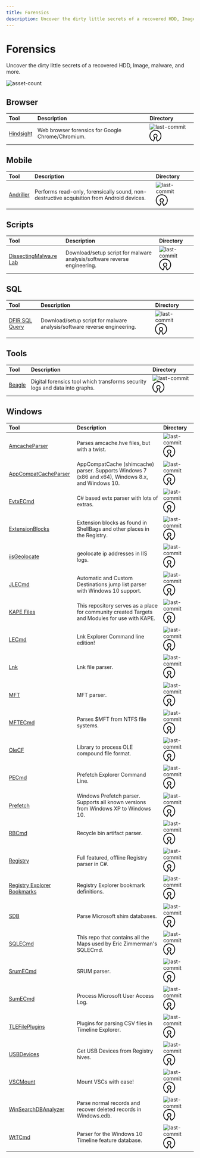```yaml
---
title: Forensics
description: Uncover the dirty little secrets of a recovered HDD, Image, malware, and more.
---
```


# Forensics

Uncover the dirty little secrets of a recovered HDD, Image, malware, and more.

![asset-count](https://img.shields.io/badge/Tools%20%26%20Resources%20Available-31-A65F5F?style=for-the-badge)

## Browser

| Tool | Description | Directory |
| :--- | :--- | :--- |
| [Hindsight](https://github.com/obsidianforensics/hindsight) | Web browser forensics for Google Chrome/Chromium. | ![last-commit](https://img.shields.io/github/last-commit/obsidianforensics/hindsight?color=a65f5f&style=flat-square) ![opensource](../../assets/img/icons/open-source.png) |

## Mobile

| Tool | Description | Directory |
| :--- | :--- | :--- |
| [Andriller](https://github.com/den4uk/andriller) | Performs read-only, forensically sound, non-destructive acquisition from Android devices. | ![last-commit](https://img.shields.io/github/last-commit/den4uk/andriller?color=a65f5f&style=flat-square) ![opensource](../../assets/img/icons/open-source.png) |

## Scripts

| Tool | Description | Directory |
| :--- | :--- | :--- |
| [DissectingMalwa.re Lab](https://github.com/f0wl/MalwareLab_VM-Setup) | Download/setup script for malware analysis/software reverse engineering. | ![last-commit](https://img.shields.io/github/last-commit/f0wl/MalwareLab_VM-Setup?color=a65f5f&style=flat-square) ![opensource](../../assets/img/icons/open-source.png) |

## SQL

| Tool | Description | Directory |
| :--- | :--- | :--- |
| [DFIR SQL Query](https://github.com/abrignoni/DFIR-SQL-Query-Repo) | Download/setup script for malware analysis/software reverse engineering. | ![last-commit](https://img.shields.io/github/last-commit/abrignoni/DFIR-SQL-Query-Repo?color=a65f5f&style=flat-square) ![opensource](../../assets/img/icons/open-source.png) |


## Tools

| Tool | Description | Directory |
| :--- | :--- | :--- |
| [Beagle](https://github.com/yampelo/beagle) | Digital forensics tool which transforms security logs and data into graphs. | ![last-commit](https://img.shields.io/github/last-commit/yampelo/beagle?color=a65f5f&style=flat-square) ![opensource](../../assets/img/icons/open-source.png) |

## Windows 

| Tool | Description | Directory |
| :--- | :---------- | :------- |
| [AmcacheParser](https://github.com/EricZimmerman/AmcacheParser) | Parses amcache.hve files, but with a twist. | ![last-commit](https://img.shields.io/github/last-commit/EricZimmerman/AmcacheParser?color=a65f5f&style=flat-square) ![opensource](../../assets/img/icons/open-source.png) |
| [AppCompatCacheParser](https://github.com/EricZimmerman/AppCompatCacheParser) | AppCompatCache (shimcache) parser. Supports Windows 7 (x86 and x64), Windows 8.x, and Windows 10. | ![last-commit](https://img.shields.io/github/last-commit/EricZimmerman/AppCompatCacheParser?color=a65f5f&style=flat-square) ![opensource](../../assets/img/icons/open-source.png) |
| [EvtxECmd](https://github.com/EricZimmerman/evtx) | C# based evtx parser with lots of extras. | ![last-commit](https://img.shields.io/github/last-commit/EricZimmerman/evtx?color=a65f5f&style=flat-square) ![opensource](../../assets/img/icons/open-source.png) |
| [ExtensionBlocks](https://github.com/EricZimmerman/ExtensionBlocks) | Extension blocks as found in ShellBags and other places in the Registry. | ![last-commit](https://img.shields.io/github/last-commit/EricZimmerman/ExtensionBlocks?color=a65f5f&style=flat-square) ![opensource](../../assets/img/icons/open-source.png) |
| [iisGeolocate](https://github.com/EricZimmerman/iisGeolocate) | geolocate ip addresses in IIS logs. | ![last-commit](https://img.shields.io/github/last-commit/EricZimmerman/iisGeolocate?color=a65f5f&style=flat-square) ![opensource](../../assets/img/icons/open-source.png) |
| [JLECmd](https://github.com/EricZimmerman/JLECmd) | Automatic and Custom Destinations jump list parser with Windows 10 support. | ![last-commit](https://img.shields.io/github/last-commit/EricZimmerman/JLECmd?color=a65f5f&style=flat-square) ![opensource](../../assets/img/icons/open-source.png) |
| [KAPE Files](https://github.com/EricZimmerman/KapeFiles) | This repository serves as a place for community created Targets and Modules for use with KAPE. | ![last-commit](https://img.shields.io/github/last-commit/EricZimmerman/KapeFiles?color=a65f5f&style=flat-square) ![opensource](../../assets/img/icons/open-source.png) |
| [LECmd](https://github.com/EricZimmerman/LECmd) | Lnk Explorer Command line edition! | ![last-commit](https://img.shields.io/github/last-commit/EricZimmerman/LECmd?color=a65f5f&style=flat-square) ![opensource](../../assets/img/icons/open-source.png) |
| [Lnk](https://github.com/EricZimmerman/Lnk) | Lnk file parser. | ![last-commit](https://img.shields.io/github/last-commit/EricZimmerman/Lnk?color=a65f5f&style=flat-square) ![opensource](../../assets/img/icons/open-source.png) |
| [MFT](https://github.com/EricZimmerman/MFT) | MFT parser. | ![last-commit](https://img.shields.io/github/last-commit/EricZimmerman/MFT?color=a65f5f&style=flat-square) ![opensource](../../assets/img/icons/open-source.png) |
| [MFTECmd](https://github.com/EricZimmerman/MFTECmd) | Parses $MFT from NTFS file systems. | ![last-commit](https://img.shields.io/github/last-commit/EricZimmerman/MFTECmd?color=a65f5f&style=flat-square) ![opensource](../../assets/img/icons/open-source.png) |
| [OleCF](https://github.com/EricZimmerman/OleCf) | Library to process OLE compound file format. | ![last-commit](https://img.shields.io/github/last-commit/EricZimmerman/OleCf?color=a65f5f&style=flat-square) ![opensource](../../assets/img/icons/open-source.png) |
| [PECmd](https://github.com/EricZimmerman/PECmd) | Prefetch Explorer Command Line. | ![last-commit](https://img.shields.io/github/last-commit/EricZimmerman/PECmd?color=a65f5f&style=flat-square) ![opensource](../../assets/img/icons/open-source.png) |
| [Prefetch](https://github.com/EricZimmerman/Prefetch) | Windows Prefetch parser. Supports all known versions from Windows XP to Windows 10. | ![last-commit](https://img.shields.io/github/last-commit/EricZimmerman/Prefetch?color=a65f5f&style=flat-square) ![opensource](../../assets/img/icons/open-source.png) |
| [RBCmd](https://github.com/EricZimmerman/RBCmd) | Recycle bin artifact parser. | ![last-commit](https://img.shields.io/github/last-commit/EricZimmerman/RBCmd?color=a65f5f&style=flat-square) ![opensource](../../assets/img/icons/open-source.png) |
| [Registry](https://github.com/EricZimmerman/Registry) | Full featured, offline Registry parser in C#. | ![last-commit](https://img.shields.io/github/last-commit/EricZimmerman/Registry?color=a65f5f&style=flat-square) ![opensource](../../assets/img/icons/open-source.png) |
| [Registry Explorer Bookmarks](https://github.com/EricZimmerman/RegistryExplorerBookmarks) | Registry Explorer bookmark definitions. | ![last-commit](https://img.shields.io/github/last-commit/EricZimmerman/RegistryExplorerBookmarks?color=a65f5f&style=flat-square) ![opensource](../../assets/img/icons/open-source.png) |
| [SDB](https://github.com/EricZimmerman/SDB) | Parse Microsoft shim databases. |  ![last-commit](https://img.shields.io/github/last-commit/EricZimmerman/SDB?color=a65f5f&style=flat-square) ![opensource](../../assets/img/icons/open-source.png) |
| [SQLECmd](https://github.com/EricZimmerman/SQLECmd) | This repo that contains all the Maps used by Eric Zimmerman's SQLECmd. | ![last-commit](https://img.shields.io/github/last-commit/EricZimmerman/SQLECmd?color=a65f5f&style=flat-square) ![opensource](../../assets/img/icons/open-source.png) |
| [SrumECmd](https://github.com/EricZimmerman/Srum) | SRUM parser. | ![last-commit](https://img.shields.io/github/last-commit/EricZimmerman/Srum?color=a65f5f&style=flat-square) ![opensource](../../assets/img/icons/open-source.png) |
| [SumECmd](https://github.com/EricZimmerman/Sum) | Process Microsoft User Access Log. | ![last-commit](https://img.shields.io/github/last-commit/EricZimmerman/Sum?color=a65f5f&style=flat-square) ![opensource](../../assets/img/icons/open-source.png) |
| [TLEFilePlugins](https://github.com/EricZimmerman/TLEFilePlugins) | Plugins for parsing CSV files in Timeline Explorer. | ![last-commit](https://img.shields.io/github/last-commit/EricZimmerman/TLEFilePlugins?color=a65f5f&style=flat-square) ![opensource](../../assets/img/icons/open-source.png) |
| [USBDevices](https://github.com/EricZimmerman/USBDevices) | Get USB Devices from Registry hives. | ![last-commit](https://img.shields.io/github/last-commit/EricZimmerman/USBDevices?color=a65f5f&style=flat-square) ![opensource](../../assets/img/icons/open-source.png) |
| [VSCMount](https://github.com/EricZimmerman/VSCMount) | Mount VSCs with ease! | ![last-commit](https://img.shields.io/github/last-commit/EricZimmerman/VSCMount?color=a65f5f&style=flat-square) ![opensource](../../assets/img/icons/open-source.png) |
| [WinSearchDBAnalyzer](https://github.com/EricZimmerman/WinSearchDBAnalyzer) | Parse normal records and recover deleted records in Windows.edb. | ![last-commit](https://img.shields.io/github/last-commit/EricZimmerman/WinSearchDBAnalyzer?color=a65f5f&style=flat-square) ![opensource](../../assets/img/icons/open-source.png) |
| [WtTCmd](https://github.com/EricZimmerman/WxTCmd) | Parser for the Windows 10 Timeline feature database. | ![last-commit](https://img.shields.io/github/last-commit/EricZimmerman/WxTCmd?color=a65f5f&style=flat-square) ![opensource](../../assets/img/icons/open-source.png) |


